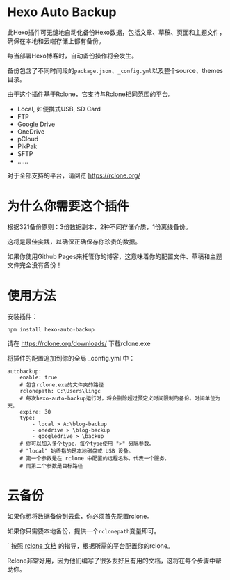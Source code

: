 # Hexo Auto Backup

此Hexo插件可无缝地自动化备份Hexo数据，包括文章、草稿、页面和主题文件，确保在本地和云端存储上都有备份。

每当部署Hexo博客时，自动备份操作将会发生。

备份包含了不同时间段的`package.json`、`_config.yml`以及整个source、themes目录。

由于这个插件基于Rclone，它支持与Rclone相同范围的平台。

- Local, 如便携式USB, SD Card
- FTP
- Google Drive
- OneDrive
- pCloud
- PikPak
- SFTP
- ......

对于全部支持的平台，请阅览 https://rclone.org/

# 为什么你需要这个插件

根据321备份原则：3份数据副本，2种不同存储介质，1份离线备份。

这将是最佳实践，以确保正确保存你珍贵的数据。

如果你使用Github Pages来托管你的博客，这意味着你的配置文件、草稿和主题文件完全没有备份！

# 使用方法

安装插件：

`npm install hexo-auto-backup`

请在 https://rclone.org/downloads/ 下载rclone.exe

将插件的配置追加到你的全局 _config.yml 中：

```
autobackup:
    enable: true
    # 包含rclone.exe的文件夹的路径
    rclonepath: C:\Users\lingc
    # 每次hexo-auto-backup运行时，将会删除超过预定义时间限制的备份。时间单位为天。
    expire: 30
    type:
        - local > A:\blog-backup
        - onedrive > \blog-backup
        - googledrive > \backup
    # 你可以加入多个type，每个type使用 ">" 分隔参数。
    # "local" 始终指的是本地磁盘或 USB 设备。
    # 第一个参数是在 rclone 中配置的远程名称，代表一个服务，
    # 而第二个参数是目标路径
```

# 云备份

如果你想将数据备份到云盘，你必须首先配置rclone。

如果你只需要本地备份，提供一个`rclonepath`变量即可。

`
按照 [rclone 文档](https://rclone.org/docs/) 的指导，根据所需的平台配置你的rclone。

Rclone非常好用，因为他们编写了很多友好且有用的文档，这将在每个步骤中帮助你。
